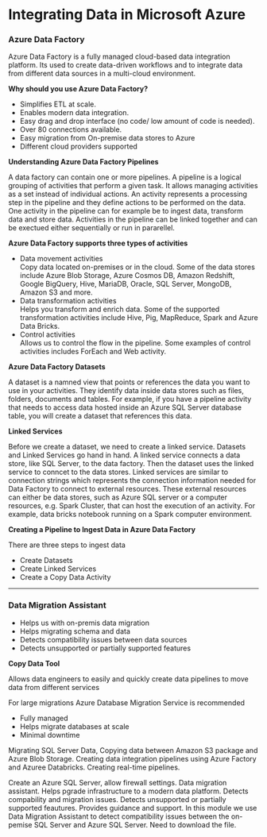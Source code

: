<h1> Integrating Data in Microsoft Azure </h1>

<h3> Azure Data Factory </h3>
<p>Azure Data Factory is a fully managed cloud-based data integration platform. Its used to create data-driven workflows and to integrate data from different data sources in a multi-cloud environment. </p>

<b> Why should you use Azure Data Factory? </b>
<ul>
  <li> Simplifies ETL at scale. </li>
  <li> Enables modern data integration.</li>
<li> Easy drag and drop interface (no code/ low amount of code is needed). </li>
  <li>Over 80 connections available. </li>
  <li> Easy migration from On-premise data stores to Azure </li>
  <li> Different cloud providers supported </li></p>
</ul>

<b> Understanding Azure Data Factory Pipelines </b>
<p> A data factory can contain one or more pipelines. A pipeline is a logical grouping of activities that perform a given task. It allows managing activities as a set instead of individual actions. An activity represents a processing step in the pipeline and they define actions to be performed on the data. One activity in the pipeline can for example be to ingest data, transform data and store data. Activities in the pipeline can be linked together and can be exectued either sequentially or run in pararellel. </p>  
  
<p> <b>Azure Data Factory supports three types of activities </b></p>
<ul>
  <li> Data movement activities</li>
  Copy data located on-premises or in the cloud. Some of the data stores include Azure Blob Storage, Azure Cosmos DB, Amazon Redshift, Google BigQuery, Hive, MariaDB, Oracle, SQL Server, MongoDB, Amazon S3 and more.
  <li> Data transformation activities</li>
  Helps you transform and enrich data. Some of the supported transformation activities include Hive, Pig, MapReduce, Spark and Azure Data Bricks. 
  <li> Control activities</li>
  Allows us to control the flow in the pipeline. Some examples of control activities includes ForEach and Web activity.  
</ul>


<p><b> Azure Data Factory Datasets </b></p>
<p> A dataset is a namned view that points or references the data you want to use in your activities. They identify data inside data stores such as files, folders, documents and tables. For example, if you have a pipeline activity that needs to access data hosted inside an Azure SQL Server database table, you will create a dataset that references this data. </p> 
  
<p> <b> Linked Services </b> </p>
 <p>Before we create a dataset, we need to create a linked service. Datasets and Linked Services go hand in hand. A linked service connects a data store, like SQL Server, to the data factory. Then the dataset uses the linked service to conncet to the data stores. Linked services are similar to connection strings which represents the connection information needed for Data Factory to connect to external resources. These external resources can either be data stores, such as Azure SQL server or a computer resources, e.g. Spark Cluster, that can host the execution of an activity. For example, data bricks notebook running on a Spark computer environment.    </p>

<p> <b> Creating a Pipeline to Ingest Data in Azure Data Factory </b> </p>
There are three steps to ingest data
<ul>
  <li> Create Datasets </li>
  <li> Create Linked Services </li>
  <li> Create a Copy Data Activity </li>
</ul>


<hr>

<h3> Data Migration Assistant </h3>
<ul>
  <li> Helps us with on-premis data migration</li>
  <li> Helps migrating schema and data </li>
  <li> Detects compatibility issues between data sources</li>
  <li> Detects unsupported or partially supported features</li>
</p>
</ul>

<b> Copy Data Tool </b>
<p> Allows data engineers to easily and quickly create data pipelines to move data from different services </p>  

<p> For large migrations Azure Database Migration Service is recommended</p>
<ul>
  <li> Fully managed </li>
  <li> Helps migrate databases at scale</li>
  <li> Minimal downtime</li>
</p>
</ul>

<p> Migrating SQL Server Data, Copying data between Amazon S3 package and Azure Blob Storage. Creating data integration pipelines using Azure Factory and Azuree Databricks. Creating real-time pipelines. </p>


<p> Create an Azure SQL Server, allow firewall settings. Data migration assistant. Helps pgrade infrastructure to a 
modern data platform. Detects compability and migration issues. Detects unsupported or partially supported feautures.
Provides guidance and support. In this module we use Data Migration Assistant to detect compatibility issues between
the on-pemise SQL Server and Azure SQL Server. Need to download the file.
